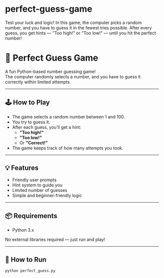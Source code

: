 # perfect-guess-game
Test your luck and logic! In this game, the computer picks a random number, and you have to guess it in the fewest tries possible. After every guess, you get hints — "Too high!" or "Too low!" — until you hit the perfect number!
# 🎯 Perfect Guess Game

A fun Python-based number guessing game!  
The computer randomly selects a number, and you have to guess it correctly within limited attempts.

---

## 🕹️ How to Play

- The game selects a random number between 1 and 100.
- You try to guess it.
- After each guess, you'll get a hint:
  - **"Too high!"**
  - **"Too low!"**
  - Or **"Correct!"**
- The game keeps track of how many attempts you took.

---

## 💡 Features

- Friendly user prompts
- Hint system to guide you
- Limited number of guesses
- Simple and beginner-friendly logic

---

## 📦 Requirements

- Python 3.x

No external libraries required — just run and play!

---

## 🚀 How to Run

```bash
python perfect_guess.py
